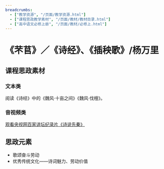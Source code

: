 ```yaml
---
breadcrumbs:
  - ["教学资源", "/页面/教学资源.html"]
  - ["课程思政教学素材", "/页面/教材/教材目录.html"]
  - ["高中语文必修上册", "/页面/教材/必修上.html"]
---
```


# 《芣苢》／《诗经》、《插秧歌》/杨万里

## 课程思政素材

### 文本类

阅读《诗经》中的《魏风·十亩之间》《魏风·伐檀》。

### 音视频类

[观看央视网百家讲坛纪录片《诗说先秦》](http://tv.cctv.com/2022/10/15/VIDERzC7k7kWXqFsvPdu4GYK221015.shtml)

## 思政元素

- 歌颂奋斗劳动
- 优秀传统文化——诗词魅力、劳动价值
